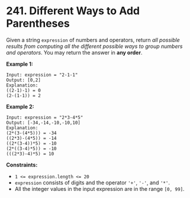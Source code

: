 # 241. Different Ways to Add Parentheses



Given a string `expression` of numbers and operators, return _all possible results from computing all the different possible ways to group numbers and operators_. You may return the answer in **any order**.

&#x20;

**Example 1:**

```
Input: expression = "2-1-1"
Output: [0,2]
Explanation:
((2-1)-1) = 0 
(2-(1-1)) = 2
```

**Example 2:**

```
Input: expression = "2*3-4*5"
Output: [-34,-14,-10,-10,10]
Explanation:
(2*(3-(4*5))) = -34 
((2*3)-(4*5)) = -14 
((2*(3-4))*5) = -10 
(2*((3-4)*5)) = -10 
(((2*3)-4)*5) = 10
```

&#x20;

**Constraints:**

* `1 <= expression.length <= 20`
* `expression` consists of digits and the operator `'+'`, `'-'`, and `'*'`.
* All the integer values in the input expression are in the range `[0, 99]`.
